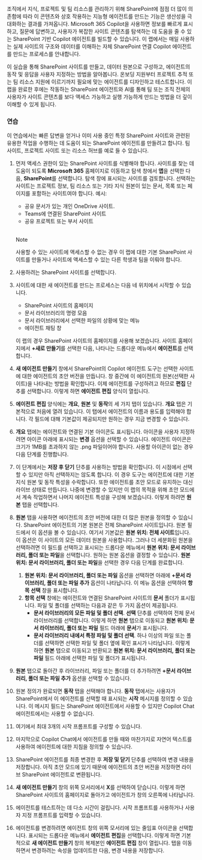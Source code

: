 조직에서 지식, 프로젝트 및 팀 리소스를 관리하기 위해 SharePoint에 점점 더 많이 의존함에 따라 이 콘텐츠와 상호 작용하는 지능형 에이전트를 만드는 기능은 생산성을 극대화하는 결과를 가져옵니다. Microsoft 365 Copilot을 사용하면 정보를 빠르게 표시하고, 질문에 답변하고, 사용자가 복잡한 사이트 콘텐츠를 탐색하는 데 도움을 줄 수 있는 SharePoint 기반 Copilot 에이전트를 빌드할 수 있습니다. 이 랩에서는 매일 사용하는 실제 사이트의 구조와 데이터를 이해하는 자체 SharePoint 연결 Copilot 에이전트를 만드는 프로세스를 안내합니다.

이 실습을 통해 SharePoint 사이트를 만들고, 데이터 원본으로 구성하고, 에이전트의 동작 및 응답을 사용자 지정하는 방법을 알아봅니다. 온보딩 지원부터 프로젝트 추적 또는 팀 리소스 지원에 이르기까지 필요에 맞는 에이전트를 디자인하고 테스트합니다. 이 랩을 완료한 후에는 작동하는 SharePoint 에이전트와 AI를 통해 팀 또는 조직 전체의 사용자가 사이트 콘텐츠를 보다 액세스 가능하고 실행 가능하게 만드는 방법을 더 깊이 이해할 수 있게 됩니다.

### 연습

이 연습에서는 빠른 답변을 얻거나 이미 사용 중인 특정 SharePoint 사이트와 관련된 유용한 작업을 수행하는 데 도움이 되는 SharePoint 에이전트를 만들려고 합니다. 팀 사이트, 프로젝트 사이트 또는 리소스 허브를 예로 들 수 있습니다.

1. 먼저 액세스 권한이 있는 SharePoint 사이트를 식별해야 합니다. 사이트를 찾는 데 도움이 되도록 **Microsoft 365** 홈페이지로 이동하고 탐색 창에서 **앱**을 선택한 다음, **SharePoint**를 선택합니다. 탐색 창에 표시되는 사이트를 검토합니다. 선택하는 사이트는 프로젝트 정보, 팀 리소스 또는 기타 지식 원본이 있는 문서, 목록 또는 페이지를 포함하는 사이트여야 합니다. 예시:
   - 공유 문서가 있는 개인 OneDrive 사이트.
   - Teams에 연결된 SharePoint 사이트
   - 공유 프로젝트 또는 부서 사이트<br><br>

    > [!NOTE]
    > 사용할 수 있는 사이트에 액세스할 수 없는 경우 이 랩에 대한 기본 SharePoint 사이트를 만들거나 사이트에 액세스할 수 있는 다른 학생과 팀을 이뤄야 합니다.

1. 사용하려는 SharePoint 사이트를 선택합니다. 
1. 사이트에 대한 새 에이전트를 만드는 프로세스는 다음 네 위치에서 시작할 수 있습니다.
     - SharePoint 사이트의 홈페이지
     - 문서 라이브러리의 명령 모음
     - 문서 라이브러리에서 선택한 파일의 상황에 맞는 메뉴
     - 에이전트 채팅 창

    이 랩의 경우 SharePoint 사이트의 홈페이지를 사용해 보겠습니다. 사이트 홈페이지에서 **+새로 만들기**를 선택한 다음, 나타나는 드롭다운 메뉴에서 **에이전트**를 선택합니다.

1. **새 에이전트 만들기** 창에서 SharePoint의 Copilot 에이전트 도구는 선택한 사이트에 대한 에이전트의 초안 버전을 만듭니다. 창 중간에 이 에이전트의 원본(선택한 사이트)을 나타내는 방법을 확인합니다. 이제 에이전트를 구성하려고 하므로 **편집** 단추를 선택합니다. 이렇게 하면 **에이전트 편집** 양식이 열립니다. 
1. **에이전트 편집** 양식에는 **개요**, **원본** 및 **동작**의 세 가지 탭이 있습니다. **개요** 탭은 기본적으로 처음에 열려 있습니다. 이 탭에서 에이전트의 이름과 용도를 입력해야 합니다. 각 필드에 대해 기본값이 제공되지만 원하는 경우 지금 변경할 수 있습니다. 
1. **개요** 탭에는 에이전트와 연결된 기본 아이콘도 표시됩니다. 아이콘을 사용자 지정하려면 아이콘 아래에 표시되는 **변경** 옵션을 선택할 수 있습니다. 에이전트 아이콘은 크기가 1MB를 초과하지 않는 .png 파일이어야 합니다. 사용할 아이콘이 없는 경우 다음 단계를 진행합니다.
1. 이 단계에서는 **저장 후 닫기** 단추를 사용하는 방법을 확인합니다. 이 시점에서 선택할 수 있지만 아직 선택하지는 않도록 합니다. 이 경우 도구는 에이전트에 대한 기본 지식 원본 및 동작 특성을 수락합니다. 또한 에이전트를 초안 모드로 유지하는 대신 라이브 상태로 만듭니다. 나중에 변경할 수 있지만 이 랩의 목적을 위해 초안 모드에서 계속 작업하면서 나머지 에이전트 특성을 구성해 보겠습니다. 이렇게 하려면 **원본** 탭을 선택합니다.
1. **원본** 탭을 사용하면 에이전트의 초안 버전에 대한 더 많은 원본을 정의할 수 있습니다. SharePoint 에이전트의 기본 원본은 전체 SharePoint 사이트입니다. 원본 필드에서 이 옵션을 볼 수 있습니다. 여기서 기본값은 **원본 위치: 전체 사이트**입니다. 이 옵션은 이 사이트의 모든 데이터 원본을 사용합니다. 그러나 더 세분화된 원본을 선택하려면 이 필드를 선택하고 표시되는 드롭다운 메뉴에서 **원본 위치: 문서 라이브러리, 폴더 또는 파일**을 선택합니다. 원하는 원본 옵션을 결정할 수 있습니다. **원본 위치: 문서 라이브러리, 폴더 또는 파일**을 선택한 경우 다음 단계를 완료합니다.
   1. **원본 위치: 문서 라이브러리, 폴더 또는 파일** 옵션을 선택하면 아래에 **+문서 라이브러리, 폴더 또는 파일 추가** 옵션이 나타납니다. 이 메뉴 옵션을 선택하여 **항목 선택** 창을 표시합니다.
   1. **항목 선택** 창에는 에이전트와 연결된 SharePoint 사이트의 **문서** 폴더가 표시됩니다. 파일 및 폴더를 선택하는 다음과 같은 두 가지 옵션이 제공됩니다.
      - **문서 라이브러리의 모든 파일 및 폴더 선택**. **선택** 단추를 선택하여 전체 문서 라이브러리를 선택합니다. 이렇게 하면 **원본** 탭으로 이동되고 **원본 위치: 문서 라이브러리, 폴더 또는 파일** 필드 아래에 **문서**가 표시됩니다.
      - **문서 라이브러리 내에서 특정 파일 및 폴더 선택**. 하나 이상의 파일 또는 폴더를 선택하면 선택한 파일 및 폴더 옆에 확인 표시가 나타납니다. 이렇게 하면 **원본** 탭으로 이동되고 반환되고 **원본 위치: 문서 라이브러리, 폴더 또는 파일** 필드 아래에 선택한 파일 및 폴더가 표시됩니다.
1. **원본** 탭으로 돌아간 후 라이브러리, 파일 또는 폴더를 더 추가하려면 **+문서 라이브러리, 폴더 또는 파일 추가** 옵션을 선택할 수 있습니다.
1. 원본 정의가 완료되면 **동작** 탭을 선택해야 합니다. **동작** 탭에서는 사용자가 SharePoint에서 이 에이전트를 선택할 때 표시되는 **시작** 메시지를 정의할 수 있습니다. 이 메시지 필드는 SharePoint 에이전트에서 사용할 수 있지만 Copilot Chat 에이전트에서는 사용할 수 없습니다. 
1. 여기에서 최대 3개의 시작 프롬프트를 구성할 수 있습니다.
1. 마지막으로 Copilot Chat에서 에이전트를 만들 때와 마찬가지로 자연어 텍스트를 사용하여 에이전트에 대한 지침을 정의할 수 있습니다.
1. SharePoint 에이전트를 최종 변경한 후 **저장 및 닫기** 단추를 선택하여 변경 내용을 저장합니다. 아직 초안 모드에 있기 때문에 에이전트의 초안 버전을 저장하면 라이브 SharePoint 에이전트로 변환됩니다.
1. **새 에이전트 만들기** 창의 위쪽 모서리에서 **X**를 선택하여 닫습니다. 이렇게 하면 SharePoint 사이트의 홈페이지로 돌아가고 에이전트가 창의 오른쪽에 나타납니다. 
1. 에이전트를 테스트하는 데 다소 시간이 걸립니다. 시작 프롬프트를 사용하거나 사용자 지정 프롬프트를 입력할 수 있습니다.
1. 에이전트를 변경하려면 에이전트 창의 위쪽 모서리에 있는 줄임표 아이콘을 선택합니다. 표시되는 드롭다운 메뉴에서 **에이전트 편집**을 선택합니다. 이렇게 하면 기본적으로 **새 에이전트 만들기** 창의 복제본인 **에이전트 편집** 창이 열립니다. 탭을 이동하면서 변경하려는 속성을 업데이트한 다음, 변경 내용을 저장합니다. 
